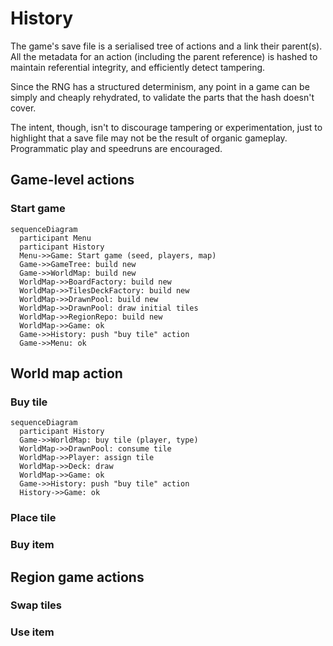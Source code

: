 # History

The game's save file is a serialised tree of actions and a link their parent(s).
All the metadata for an action (including the parent reference) is hashed to
maintain referential integrity, and efficiently detect tampering.

Since the RNG has a structured determinism, any point in a game can be simply
and cheaply rehydrated, to validate the parts that the hash doesn't cover.

The intent, though, isn't to discourage tampering or experimentation, just to
highlight that a save file may not be the result of organic gameplay.
Programmatic play and speedruns are encouraged.

## Game-level actions

### Start game

```mermaid
sequenceDiagram
  participant Menu
  participant History
  Menu->>Game: Start game (seed, players, map)
  Game->>GameTree: build new
  Game->>WorldMap: build new
  WorldMap->>BoardFactory: build new
  WorldMap->>TilesDeckFactory: build new
  WorldMap->>DrawnPool: build new
  WorldMap->>DrawnPool: draw initial tiles
  WorldMap->>RegionRepo: build new
  WorldMap->>Game: ok
  Game->>History: push "buy tile" action
  Game->>Menu: ok
```

## World map action

### Buy tile

```mermaid
sequenceDiagram
  participant History
  Game->>WorldMap: buy tile (player, type)
  WorldMap->>DrawnPool: consume tile
  WorldMap->>Player: assign tile
  WorldMap->>Deck: draw
  WorldMap->>Game: ok
  Game->>History: push "buy tile" action
  History->>Game: ok
```

### Place tile

### Buy item

## Region game actions

### Swap tiles

### Use item

